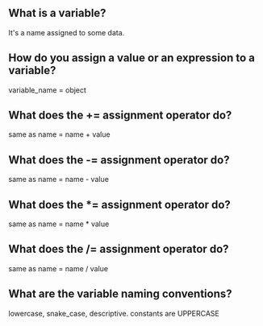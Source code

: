 ## What is a variable?
It's a name assigned to some data.

## How do you assign a value or an expression to a variable?
variable_name = object

## What does the += assignment operator do?
same as name = name + value

## What does the -= assignment operator do?
same as name = name - value

## What does the *= assignment operator do?
same as name = name * value

## What does the /= assignment operator do?
same as name = name / value

## What are the variable naming conventions?
lowercase, snake_case, descriptive. constants are UPPERCASE